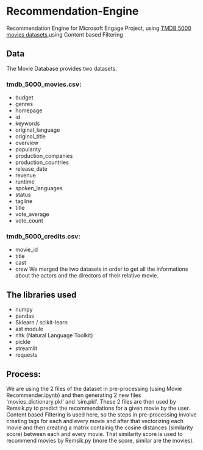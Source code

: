 # Recommendation-Engine
Recommendation Engine for Microsoft Engage Project, using [TMDB 5000 movies datasets](https://www.kaggle.com/tmdb/tmdb-movie-metadata),using Content based Filtering

## Data
The Movie Database provides two datasets:
### tmdb_5000_movies.csv:
- budget
- genres
- homepage
- id
- keywords
- original_language
- original_title
- overview
- popularity
- production_companies
- production_countries
- release_date
- revenue
- runtime
- spoken_languages
- status
- tagline
- title
- vote_average
- vote_count

### tmdb_5000_credits.csv:
- movie_id
- title
- cast
- crew
We merged the two datasets in order to get all the informations about the actors and the directors of their relative movie.

## The libraries used 
- numpy
- pandas
- Sklearn / scikit-learn
- ast module
- nltk (Natural Language Toolkit)
- pickle
- streamlit
- requests

## Process:
We are using the 2 files of the dataset in pre-processing (using Movie Recommender.ipynb) and then generating 2 new files 'movies_dictionary.pkl' and 'sim.pkl'. These 2 files are then used by Remsik.py to predict the recommendations for a given movie by the user. Content based Filtering is used here, so the steps in pre-processing involve creating tags for each and every movie and after that vectorizing each movie and then creating a matrix containig the cosine distances (similarity score) between each and every movie. That similarity score is used to recommend movies by Remsik.py (more the score, similar are the movies).
